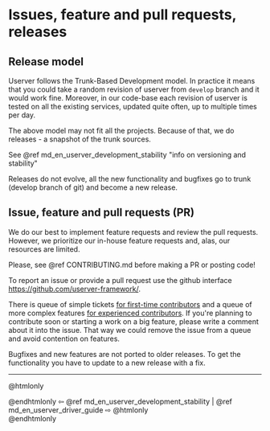 # Issues, feature and pull requests, releases

## Release model

Userver follows the Trunk-Based Development model. In practice it means that
you could take a random revision of userver from `develop` branch and it would
work fine. Moreover, in our code-base each revision
of userver is tested on all the existing services,
updated quite often, up to multiple times per day. 

The above model may not fit all the projects. Because of that, we do releases - 
a snapshot of the trunk sources.

See @ref md_en_userver_development_stability "info on versioning and stability" 

Releases do not evolve, all the new functionality and bugfixes go to trunk
(develop branch of git) and become a new release.

## Issue, feature and pull requests (PR)

We do our best to implement feature requests and review the pull requests.
However, we prioritize our in-house feature requests and, alas, our resources
are limited.

Please, see @ref CONTRIBUTING.md before making a PR or posting code!

To report an issue or provide a pull request use the github interface
https://github.com/userver-framework/.

There is queue of simple tickets [for first-time contributors](https://github.com/userver-framework/userver/issues?q=is%3Aissue+is%3Aopen+label%3A"good+first+issue"+label%3A"help+wanted")
and a queue of more complex features [for experienced contributors](https://github.com/userver-framework/userver/issues?q=is%3Aissue+is%3Aopen+label%3A"big"+label%3A"help+wanted").
If you're planning to contribute soon or starting a work on a big feature,
please write a comment about it into the issue. That way we could remove the
issue from a queue and avoid contention on features.


Bugfixes and new features are not ported to older releases. To get the
functionality you have to update to a new release with a fix.


----------

@htmlonly <div class="bottom-nav"> @endhtmlonly
⇦ @ref md_en_userver_development_stability | @ref md_en_userver_driver_guide ⇨
@htmlonly </div> @endhtmlonly
